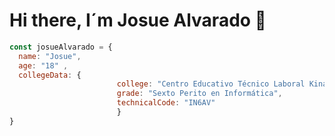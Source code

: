 ### <h1> Hi there, I´m Josue Alvarado 👋</h1>
```javascript
const josueAlvarado = {
  name: "Josue",
  age: "18" ,
  collegeData: {
                        college: "Centro Educativo Técnico Laboral Kinal",
                        grade: "Sexto Perito en Informática",
                        technicalCode: "IN6AV"
                        }
}
